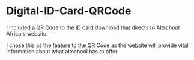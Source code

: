 # Digital-ID-Card-QRCode

I included a QR Code to the ID card download that directs to Altschool Africa's website.

I chose this as the feature to the QR Code as the website will provide vital information about what altschool has to offer.
